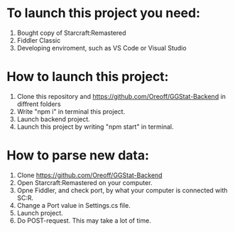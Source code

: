# To launch this project you need:
1) Bought copy of Starcraft:Remastered
2) Fiddler Classic
3) Developing enviroment, such as VS Code or Visual Studio
# How to launch this project:
1) Clone this repository and https://github.com/Oreoff/GGStat-Backend in diffrent folders
2) Write "npm i" in terminal this project.
3) Launch backend project. 
4) Launch this project by writing "npm start" in terminal. 
# How to parse new data:
1) Clone https://github.com/Oreoff/GGStat-Backend 
2) Open Starcraft:Remastered on your computer.
3) Opne Fiddler, and check port, by what your computer is connected with SC:R.
4) Change a Port value in Settings.cs file.
5) Launch project.
6) Do POST-request.
This may take a lot of time.